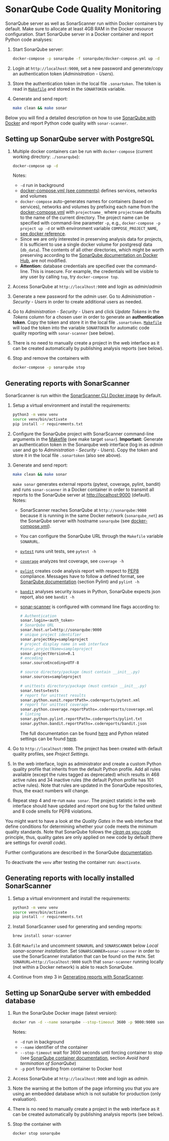 # SonarQube Code Quality Monitoring

SonarQube server as well as SonarScanner run within Docker containers by default. Make sure to allocate at least 4GB RAM in the Docker resource configuration.
Start SonarQube server in a Docker container and report Python code analyses:

1. Start SonarQube server:

    ```bash
    docker-compose -p sonarqube -f sonarqube/docker-compose.yml up -d
    ```

2. Login at `http://localhost:9000`, set a new password and generate/copy an authentication token (*Administration - Users*).

3. Store the authentication token in the local file `.sonartoken`. The token is read in [`Makefile`](../Makefile) and stored in the `SONARTOKEN` variable.

4. Generate and send report:

   ```bash
   make clean && make sonar
   ```

Below you will find a detailed description on how to use [SonarQube with Docker](https://hub.docker.com/_/sonarqube/) and report Python code quality with `sonar-scanner`.

## Setting up SonarQube server with PostgreSQL

1. Multiple docker containers can be run with `docker-compose` (current working directory: `./sonarqube`):

   ```bash
   docker-compose up -d
   ```

   Notes:
    - `-d` run in background
    - [docker-compose.yml (see comments)](docker-compose.yml) defines services, networks and volumes
    - `docker-compose` auto-generates names for containers (based on services), networks and volumes by prefixing each name from the [docker-compose.yml](docker-compose.yml) with `projectname_` where `projectname` defaults to the name of the current directory. The project name can be specified with command-line parameter `-p`, e.g., `docker-compose -p project up -d` or with environment variable `COMPOSE_PROJECT_NAME`, [see docker reference](https://docs.docker.com/compose/reference/envvars/#compose_project_name).
    - Since we are only interested in preserving analysis data for projects, it is sufficient to use a single docker volume for postgresql data (`db_data`). The contents of all other directories, which might be worth preserving according to the [SonarQube documentation on Docker Hub](https://hub.docker.com/_/sonarqube/), are not modified.
    - **Attention:** database credentials are specified over the command-line. This is insecure. For example, the credentials will be visible to any user by calling `top`, try `docker-compose top`.
2. Access SonarQube at `http://localhost:9000` and login as *admin*/*admin*
3. Generate a new password for the *admin* user. Go to *Administration - Security - Users* in order to create additional users as needed.
4. Go to *Administration - Security - Users* and click *Update Tokens* in the *Tokens* column for a chosen user in order to generate an **authentication token**. Copy the token and store it in the local file `.sonartoken`. [`Makefile`](../Makefile) will load the token into the variable `SONARTOKEN` for automatic code quality reporting with `sonar-scanner` (see below).
5. There is no need to manually create a project in the web interface as it can be created automatically by publishing analysis reports (see below).
6. Stop and remove the containers with

   ```bash
   docker-compose -p sonarqube stop
   ```

## Generating reports with SonarScanner

SonarScanner is run within the [SonarScanner CLI Docker image](https://github.com/SonarSource/sonar-scanner-cli-docker) by default.

1. Setup a virtual environment and install the requirements:

    ```bash
    python3 -m venv venv
    source venv/bin/activate
    pip install -r requirements.txt
    ```

2. Configure the SonarQube project with SonarScanner command-line arguments in the [Makefile](../Makefile) (see make target `sonar`). **Important:** Generate an authentication token in the Sonarqube web interface (log in as *admin* user and go to *Administration - Security - Users*). Copy the token and store it in the local file `.sonartoken` (also see above).

3. Generate and send report:

   ```bash
   make clean && make sonar
   ```

   `make sonar` generates external reports (pytest, coverage, pylint, bandit) and runs `sonar-scanner` in a Docker container in order to transmit all reports to the SonarQube server at [http://localhost:9000](http://localhost:9000) (default).
   Notes:
    - SonarScanner reaches SonarQube at `http://sonarqube:9000` because it is running in the same Docker network (`sonarqube_net`) as the SonarQube server with hostname `sonarqube` (see [docker-compose.yml](docker-compose.yml)).
    - You can configure the SonarQube URL through the `Makefile` variable `SONARURL`.
    - [`pytest`](https://docs.pytest.org/en/stable/) runs unit tests, see `pytest -h`
    - [`coverage`](https://coverage.readthedocs.io/en/coverage-5.1/) analyzes test coverage, see `coverage -h`
    - [`pylint`](https://www.pylint.org) creates code analysis report with respect to [PEP8](https://www.python.org/dev/peps/pep-0008/) compliance.
      Messages have to follow a defined format, see [SonarQube documentation](https://docs.sonarqube.org/latest/analysis/languages/python/) (section Pylint) and `pylint -h`
    - [`bandit`](https://pypi.org/project/bandit/) analyses security issues in Python, SonarQube expects json report, also see `bandit -h`
    - [sonar-scanner](https://docs.sonarqube.org/latest/analysis/scan/sonarscanner/) is configured with command line flags according to:

      ```bash
      # Authentication
      sonar.login=<auth_token>
      # SonarQube URL
      sonar.host.url=http://sonarqube:9000
      # unique project identifier
      sonar.projectKey=sampleproject
      # project display name in web interface
      #sonar.projectName=sampleproject
      sonar.projectVersion=0.1
      # encoding
      sonar.sourceEncoding=UTF-8

      # source directory/package (must contain __init__.py)
      sonar.sources=sampleproject

      # unittests directory/package (must contain __init__.py)
      sonar.tests=tests
      # report for unittest results
      sonar.python.xunit.reportPath=.codereports/pytest.xml
      # report for unittest coverage
      sonar.python.coverage.reportPaths=.codereports/coverage.xml
      # linting
      sonar.python.pylint.reportPath=.codereports/pylint.txt
      sonar.python.bandit.reportPaths=.codereports/bandit.json
       ```

      The full documentation can be found [here](https://docs.sonarqube.org/latest/analysis/analysis-parameters/) and Python related settings can be found [here](https://docs.sonarqube.org/latest/analysis/coverage/).

4. Go to `http://localhost:9000`. The project has been created with default quality profiles, see *Project Settings*.
5. In the web interface, login as administrator and create a custom Python quality profile that inherits from the default Python profile. Add all rules available (except the rules tagged as deprecated) which results in 468 active rules and 34 inactive rules (the default Python profile has 101 active rules). Note that rules are updated in the SonarQube repositories, thus, the exact numbers will change.
6. Repeat step 4 and re-run `make sonar`. The project statistic in the web interface should have updated and report one bug for the failed unittest and 8 code smells for PEP8 violations.

You might want to have a look at the *Quality Gates* in the web interface that define conditions for determining whether your code meets the minimum quality standards. Note that SonarQube follows the [*clean as you code*](https://docs.sonarqube.org/latest/user-guide/clean-as-you-code/) principle, thus, quality gates are only applied on new code by default (there are settings for *overall code*).

Further configurations are described in the SonarQube [documentation](https://docs.sonarqube.org/latest/).

To deactivate the `venv` after testing the container run: `deactivate`.

## Generating reports with locally installed SonarScanner

1. Setup a virtual environment and install the requirements:

    ```bash
    python3 -m venv venv
    source venv/bin/activate
    pip install -r requirements.txt
    ```

2. Install SonarScanner used for generating and sending reports:

    ```bash
    brew install sonar-scanner
    ```

3. Edit `Makefile` and uncomment `SONARURL` and `SONARSCANNER` below *Local sonar-scanner installation*. Set `SONARSCANNER=sonar-scanner` in order to use the SonarScanner installation that can be found on the `PATH`. Set `SONARURL=http://localhost:9000` such that `sonar-scanner` running locally (not within a Docker network) is able to reach SonarQube.

4. Continue from step 3 in [Generating reports with SonarScanner](#generating-reports-with-sonarscanner).

## Setting up SonarQube server with embedded database

1. Run the SonarQube Docker image (latest version):

   ```bash
   docker run -d --name sonarqube --stop-timeout 3600 -p 9000:9000 sonarqube
   ```

   Notes:
    - `-d` run in background
    - `--name` identifier of the container
    - `--stop-timeout` wait for 3600 seconds until forcing container to stop (see [SonarQube container documentation](https://hub.docker.com/_/sonarqube/), section *Avoid hard termination of SonarQube*)
    - `-p` port forwarding from container to Docker host

2. Access SonarQube at `http://localhost:9000` and login as *admin*.
3. Note the warning at the bottom of the page informing you that you are using an embedded database which is not suitable for production (only evaluation).
4. There is no need to manually create a project in the web interface as it can be created automatically by publishing analysis reports (see below).
5. Stop the container with

    ```bash
    docker stop sonarqube
    ```
